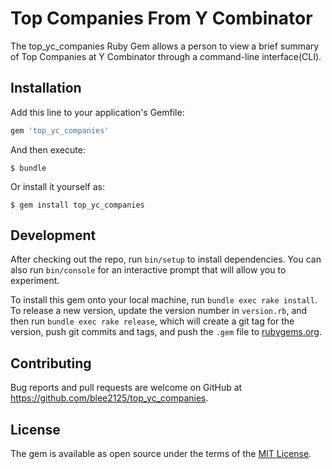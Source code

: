 # Top Companies From Y Combinator

The top_yc_companies Ruby Gem allows a person to view a brief summary of Top Companies at Y Combinator through a command-line interface(CLI). 

## Installation

Add this line to your application's Gemfile:

```ruby
gem 'top_yc_companies'
```

And then execute:

    $ bundle

Or install it yourself as:

    $ gem install top_yc_companies

## Development

After checking out the repo, run `bin/setup` to install dependencies. You can also run `bin/console` for an interactive prompt that will allow you to experiment.

To install this gem onto your local machine, run `bundle exec rake install`. To release a new version, update the version number in `version.rb`, and then run `bundle exec rake release`, which will create a git tag for the version, push git commits and tags, and push the `.gem` file to [rubygems.org](https://rubygems.org).

## Contributing

Bug reports and pull requests are welcome on GitHub at https://github.com/blee2125/top_yc_companies.

## License

The gem is available as open source under the terms of the [MIT License](https://opensource.org/licenses/MIT).
